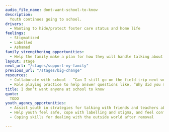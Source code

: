 ```yaml
---
audio_file_name: dont-want-school-to-know
description:
  Youth continues going to school.
drivers:
  - Wanting to hide/protect foster care status and home life
feelings:
  - Stigmatized
  - Labelled
  - Ashamed
family_strengthening_opportunities:
  - Help the family make a plan for how they will handle talking about their involvement with the system to friends, community, neighbors, teachers, etc.
layout: stage
next_url: "/stages/support-my-family"
previous_url: "/stages/big-change"
resources:
  - Collaborate with school - “Can I still go on the field trip next week?”
  - Role playing practice to help answer questions like, “Why did you move?”
title: I don’t want anyone at school to know
quote:
  TODO
youth_agency_opportunities:
  - Assist youth in strategies for talking with friends and teachers about their involvement in the system.
  - Help youth feel safe, cope with labelling and stigma, and feel confident that they are not a bad kid because they are involved in child welfare system
  - Coping skills for dealing with the outside world after removal

---
```


